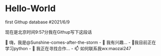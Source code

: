 # Hello-World
first Githup database
#2021/6/9 
<p>现在是北京时间9:57分我在Githup写下这段话</p>
👋 嗨，我是@Sunshine-comes-after-the-storm
- 👀 我有兴趣...
- 🌱我目前正在学习python
- 💞️ 我正在寻找合作...
- 📫 如何联系我wx:maozai247
